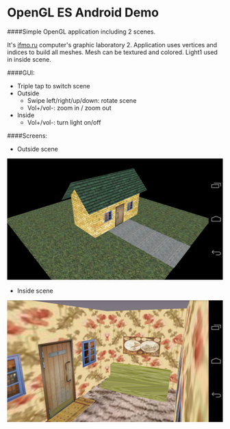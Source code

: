 OpenGL ES Android Demo
==========
####Simple OpenGL application including 2 scenes.

It's [ifmo.ru](http://www.ifmo.ru/) computer's graphic laboratory 2. Application uses vertices and indices to build all meshes. Mesh can be textured and colored. Light1 used in inside scene.

####GUI:
+ Triple tap to switch scene
+ Outside
    * Swipe left/right/up/down: rotate scene
    * Vol+/vol-: zoom in / zoom out
+ Inside
    * Vol+/vol-: turn light on/off

####Screens:
* Outside scene

![Outside image](https://raw.githubusercontent.com/4eRTuk/kgl2/master/screens/2014-12-29_18.13.44.png)

* Inside scene

![Inside image](https://raw.githubusercontent.com/4eRTuk/kgl2/master/screens/2014-12-29_18.22.00.png)

